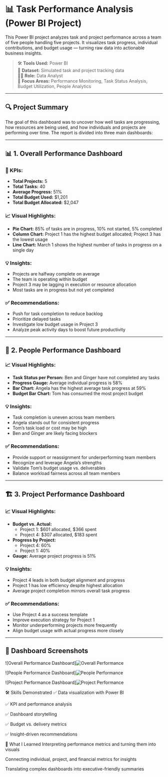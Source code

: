 # 📊 Task Performance Analysis (Power BI Project)

This Power BI project analyzes task and project performance across a team of five people handling five projects. It visualizes task progress, individual contributions, and budget usage — turning raw data into actionable business insights.

> 🛠️ **Tools Used:** Power BI  
> 📁 **Dataset:** Simulated task and project tracking data  
> 👩‍💻 **Role:** Data Analyst  
> 📌 **Focus Areas:** Performance Monitoring, Task Status Analysis, Budget Utilization, People Analytics

---

## 🔍 Project Summary

The goal of this dashboard was to uncover how well tasks are progressing, how resources are being used, and how individuals and projects are performing over time. The report is divided into three main dashboards:

---

## 📊 1. Overall Performance Dashboard

### 📌 KPIs:
- **Total Projects:** 5  
- **Total Tasks:** 40  
- **Average Progress:** 51%  
- **Total Budget Used:** $1,201  
- **Total Budget Allocated:** $2,047  

### 📈 Visual Highlights:
- **Pie Chart:** 85% of tasks are in progress, 10% not started, 5% completed  
- **Column Chart:** Project 1 has the highest budget allocated; Project 3 has the lowest usage  
- **Line Chart:** March 1 shows the highest number of tasks in progress on a single day

### 💡 Insights:
- Projects are halfway complete on average
- The team is operating within budget
- Project 3 may be lagging in execution or resource allocation
- Most tasks are in progress but not yet completed

### ✅ Recommendations:
- Push for task completion to reduce backlog
- Prioritize delayed tasks
- Investigate low budget usage in Project 3
- Analyze peak activity days to boost future productivity

---

## 👥 2. People Performance Dashboard

### 📈 Visual Highlights:
- **Task Status per Person:** Ben and Ginger have not completed any tasks  
- **Progress Gauge:** Average individual progress is 58%  
- **Bar Chart:** Angela has the highest average task progress at 59%  
- **Budget Bar Chart:** Tom has consumed the most project budget

### 💡 Insights:
- Task completion is uneven across team members
- Angela stands out for consistent progress
- Tom’s task load or cost may be high
- Ben and Ginger are likely facing blockers

### ✅ Recommendations:
- Provide support or reassignment for underperforming team members
- Recognize and leverage Angela’s strengths
- Validate Tom’s budget usage vs. deliverables
- Balance workload fairness across all team members

---

## 🏗️ 3. Project Performance Dashboard

### 📈 Visual Highlights:
- **Budget vs. Actual:**  
  - Project 1: $601 allocated, $366 spent  
  - Project 4: $307 allocated, $183 spent  
- **Progress by Project:**  
  - Project 4: 60%  
  - Project 1: 40%  
- **Gauge:** Average project progress is 51%

### 💡 Insights:
- Project 4 leads in both budget alignment and progress
- Project 1 has low efficiency despite highest allocation
- Average project completion mirrors overall task progress

### ✅ Recommendations:
- Use Project 4 as a success template
- Improve execution strategy for Project 1
- Monitor underperforming projects more frequently
- Align budget usage with actual progress more closely

---

## 📸 Dashboard Screenshots
![Overall Performance Dashboard]![Overall Performance](https://github.com/user-attachments/assets/c6b75a10-00d3-4b1d-b0ae-7cf086535145)


![People Performance Dashboard]![People Performance](https://github.com/user-attachments/assets/a9e21915-1c5a-47ca-ac88-094a9726aff2)

![Project Performance Dashboard]![Project Performance](https://github.com/user-attachments/assets/05cafb97-8615-42bc-813b-35615028956f)

🛠️ Skills Demonstrated
✅ Data visualization with Power BI

✅ KPI and performance analysis

✅ Dashboard storytelling

✅ Budget vs. delivery metrics

✅ Insight-driven recommendations

📘 What I Learned
Interpreting performance metrics and turning them into visuals

Connecting individual, project, and financial metrics for insights

Translating complex dashboards into executive-friendly summaries
